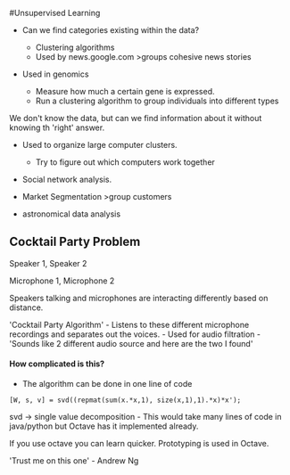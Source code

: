 
#Unsupervised Learning

- Can we find categories existing within the data?
	- Clustering algorithms	
	- Used by news.google.com >groups cohesive news stories

- Used in genomics 
	- Measure how much a certain gene is expressed.
	- Run a clustering algorithm to group individuals into different types
	
We don't know the data, but can we find information about it without knowing th 'right' answer.

- Used to organize large computer clusters.
	- Try to figure out which computers work together

- Social network analysis.
- Market Segmentation >group customers
- astronomical data analysis

## Cocktail Party Problem

Speaker 1, Speaker 2

Microphone 1, Microphone 2

Speakers talking and microphones are interacting differently based on distance.

'Cocktail Party Algorithm' - Listens to these different microphone recordings and separates out the voices.
	- Used for audio filtration
	- 'Sounds like 2 different audio source and here are the two I found'

#### How complicated is this?
- The algorithm can be done in one line of code

```
[W, s, v] = svd((repmat(sum(x.*x,1), size(x,1),1).*x)*x');
```
svd -> single value decomposition
	- This would take many lines of code in java/python but Octave has it implemented already. 

If you use octave you can learn quicker. Prototyping is used in Octave.

'Trust me on this one' - Andrew Ng 



```






